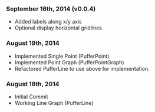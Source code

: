 ### September 16th, 2014 (v0.0.4)
* Added labels along x/y axis
* Optional display horizontal gridlines

### August 19th, 2014
* Implemented Single Point (PufferPoint)
* Implemented Point Graph (PufferPointGraph)
* Refactored PufferLine to use above for implementation.

### August 18th, 2014
* Initial Commit
* Working Line Graph (PufferLine)
